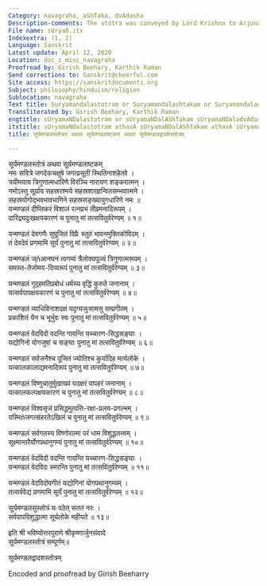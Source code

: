 ```yaml
---
Category: navagraha, aShTaka, dvAdasha
Description-comments: The stotra was conveyed by Lord Krishna to Arjuna
File name: sUrya8.itx
Indexextra: (1, 2)
Language: Sanskrit
Latest update: April 12, 2020
Location: doc_z_misc_navagraha
Proofread by: Girish Beehary, Karthik Raman
Send corrections to: Sanskrit@cheerful.com
Site access: https://sanskritdocuments.org
Subject: philosophy/hinduism/religion
Sublocation: navagraha
Text title: Suryamandalastotram or Suryamandalashtakam or Suryamandaladvadasha stotram
Transliterated by: Girish Beehary, Karthik Raman
engtitle: sUryamaNDalastotram or sUryamaNDalAShTakam sUryamaNDaladvAdashastotram
itxtitle: sUryamaNDalastotram athavA sUryamaNDalAShTakam athavA sUryamaNDaladvAdashastotram
title: सूर्यमण्डलस्तोत्रम् अथवा सूर्यमण्डलाष्टकम् अथवा सूर्यमण्डलद्वादशस्तोत्रम्

---
```

  
 सूर्यमण्डलस्तोत्रं अथवा सूर्यमण्डलाष्टकम्   
नमः सवित्रे जगदेकचक्षुषे जगत्प्रसूती स्थितिनाशहेतवे ।  
त्रयीमयाय त्रिगुणात्मधारिणे विरञ्चि नारायण शङ्करात्मन् ।  
नमोऽस्तु सूर्याय सहस्ररश्मये सहस्रशाखान्वितसम्भवात्मने ।  
सहस्रयोगोद्भवभावभागिने सहस्रसङ्ख्यायुगधारिणे नमः ॥   
यन्मण्डलं दीप्तिकरं विशालं रत्नप्रभं तीव्रमनादिरूपम् ।  
दारिद्र्यदुःखक्षयकारणं च पुनातु मां तत्सवितुर्वरेण्यम् ॥ १॥  
  
यन्मण्डलं देवगणैः सुपूजितं विप्रैः स्तुतं भावनमुक्तिकोविदम् ।  
तं देवदेवं प्रणमामि सूर्यं पुनातु मां तत्सवितुर्वरेण्यम् ॥ २॥  
  
यन्मण्डलं ज्ñआनघनं त्वगम्यं त्रैलोक्यपूज्यं त्रिगुणात्मरूपम् ।  
समस्त-तेजोमय-दिव्यरूपं पुनातु मां तत्सवितुर्वरेण्यम् ॥ ३॥  
  
यन्मण्डलं गूद्̣हमतिप्रबोधं धर्मस्य वृद्धिं कुरुते जनानाम् ।  
यत्सर्वपापक्षयकारणं च पुनातु मां तत्सवितुर्वरेण्यम् ॥ ४॥  
  
यन्मण्डलं व्याधिविनाशदक्षं यदृग्यजुःसामसु सम्प्रगीतम् ।  
प्रकाशितं येन च भूर्भुवः स्वः पुनातु मां तत्सवितुर्वरेण्यम् ॥ ५॥  
  
यन्मण्डलं वेदविदो वदन्ति गायन्ति यच्चारण-सिद्धसङ्घाः ।  
यद्योगिनो योगजुषां च सङ्घाः पुनातु मां तत्सवितुर्वरेण्यम् ॥ ६॥  
  
यन्मण्डलं सर्वजनैश्च पूजितं ज्योतिश्च कुर्यादिह मर्त्यलोके ।  
यत्कालकालाद्यमनादिरूपं पुनातु मां तत्सवितुर्वरेण्यम् ॥ ७॥  
  
यन्मण्डलं विष्णुचातुर्मुखाख्यं यदक्षरं पापहरं जनानाम् ।  
यत्कालकल्पक्षयकारणं च पुनातु मां तत्सवितुर्वरेण्यम् ॥ ८॥  
  
यन्मण्डलं विश्वसृजं प्रसिद्धमुत्पत्ति-रक्षा-प्रलय-प्रगल्भम् ।  
यस्मिñजगत्संहरतेऽखिलं च पुनातु मां तत्सवितुर्वरेण्यम् ॥ ९॥  
  
यन्मण्डलं सर्वगतस्य विष्णोरात्मा परं धाम विशुद्धतत्त्वम् ।  
सूक्ष्मान्तरैर्योगपथानुगम्यं पुनातु मां तत्सवितुर्वरेण्यम् ॥ १०॥  
  
यन्मण्डलं वेदविदो वदन्ति गायन्ति यच्चारण-सिद्धसङ्घाः ।  
यन्मण्डलं वेदविदः स्मरन्ति पुनातु मां तत्सवितुर्वरेण्यम् ॥ ११॥  
  
यन्मण्डलं वेदविदोपगीतं यद्योगिनां योगपथानुगम्यम् ।  
तत्सर्ववेद्यं प्रणमामि सूर्यं पुनातु मां तत्सवितुर्वरेण्यम् ॥ १२॥  
  
सूर्यमण्डलसुस्तोत्रं यः पठेत् सततं नरः ।  
सर्वपापविशुद्धात्मा सूर्यलोके महीयते ॥ १३॥  
  
इति श्री भविष्योत्तरपुराणे श्रीकृष्णार्जुनसंवादे  
        सूर्यमण्डलस्तोत्रं सम्पूर्णम्॥  
  
सूर्यमण्डलद्वादशस्तोत्रम्  
  
  
Encoded and proofread by Girish Beeharry  
  
